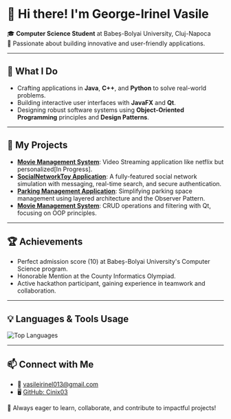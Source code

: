 # 👋 Hi there! I'm George-Irinel Vasile
🎓 **Computer Science Student** at Babeș-Bolyai University, Cluj-Napoca  
🌟 Passionate about building innovative and user-friendly applications.  

---

## 🔧 What I Do
- Crafting applications in **Java**, **C++**, and **Python** to solve real-world problems.
- Building interactive user interfaces with **JavaFX** and **Qt**.
- Designing robust software systems using **Object-Oriented Programming** principles and **Design Patterns**.

---

## 📌 My Projects
- **[Movie Management System](https://github.com/Cinix03/MyFlix)**: Video Streaming application like netflix but personalized[In Progress].
- **[SocialNetworkToy Application](https://github.com/Cinix03/SocialNetworkToy)**: A fully-featured social network simulation with messaging, real-time search, and secure authentication.  
- **[Parking Management Application](https://github.com/Cinix03/GestiuneParcari)**: Simplifying parking space management using layered architecture and the Observer Pattern.  
- **[Movie Management System](https://github.com/Cinix03/FilmeOOP)**: CRUD operations and filtering with Qt, focusing on OOP principles.

---

## 🏆 Achievements
- Perfect admission score (10) at Babeș-Bolyai University's Computer Science program.
- Honorable Mention at the County Informatics Olympiad.
- Active hackathon participant, gaining experience in teamwork and collaboration.

---

## 💡 Languages & Tools Usage
![Top Languages](https://github-readme-stats.vercel.app/api/top-langs/?username=Cinix03&layout=compact&theme=radical)

---

## 📫 Connect with Me
- 📧 [vasileirinel013@gmail.com](mailto:vasileirinel013@gmail.com)  
- 🖥️ [GitHub: Cinix03](https://github.com/Cinix03)  

🚀 Always eager to learn, collaborate, and contribute to impactful projects!
